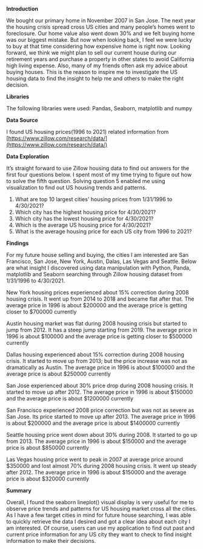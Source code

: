 **Introduction**

We bought our primary home in November 2007 in San Jose. The next year the housing crisis spread cross US cities and many people’s homes went to foreclosure. Our home value also went down 30% and we felt buying home was our biggest mistake. But now when looking back, I feel we were lucky to buy at that time considering how expensive home is right now. Looking forward, we think we might plan to sell our current house during our retirement years and purchase a property in other states to avoid California high living expense. Also, many of my friends often ask my advice about buying houses. This is the reason to inspire me to investigate the US housing data to find the insight to help me and others to make the right decision.

**Libraries**

The following libraries were used: Pandas, Seaborn, matplotlib and numpy

**Data Source**

I found US housing prices(1996 to 2021) related information from [https://www.zillow.com/research/data/](https://www.zillow.com/research/data/)

**Data Exploration**

It’s straight forward to use Zillow housing data to find out answers for the first four questions below. I spent most of my time trying to figure out how to solve the fifth question. Solving question 5 enabled me using visualization to find out US housing trends and patterns.

1.  What are top 10 largest cities' housing prices from 1/31/1996 to 4/30/2021?
2.  Which city has the highest housing price for 4/30/2021?
3.  Which city has the lowest housing price for 4/30/2021?
4.  Which is the average US housing price for 4/30/2021?
5.  What is the average housing price for each US city from 1996 to 2021?

**Findings**

For my future house selling and buying, the cities I am interested are San Francisco, San Jose, New York, Austin, Dalas, Las Vegas and Seattle. Below are what insight I discovered using data manipulation with Python, Panda, matplotlib and Seaborn searching through Zillow housing dataset from 1/31/1996 to 4/30/2021.

New York housing prices experienced about 15% correction during 2008 housing crisis. It went up from 2014 to 2018 and became flat after that. The average price in 1996 is about $200000 and the average price is getting closer to $700000 currently

Austin housing market was flat during 2008 housing crisis but started to jump from 2012. It has a steep jump starting from 2019. The average price in 1996 is about $100000 and the average price is getting closer to $500000 currently

Dallas housing experienced about 15% correction during 2008 housing crisis. It started to move up from 2013; but the price increase was not as dramatically as Austin. The average price in 1996 is about $100000 and the average price is about $250000 currently

San Jose experienced about 30% price drop during 2008 housing crisis. It started to move up after 2012. The average price in 1996 is about $150000 and the average price is about $1200000 currently

San Francisco experienced 2008 price correction but was not as severe as San Jose. Its price started to move up after 2013. The average price in 1996 is about $200000 and the average price is about $1400000 currently

Seattle housing price went down about 30% during 2008. It started to go up from 2013. The average price in 1996 is about $150000 and the average price is about $850000 currently

Las Vegas housing price went to peak in 2007 at average price around $350000 and lost almost 70% during 2008 housing crisis. It went up steady after 2012. The average price in 1996 is about $150000 and the average price is about $320000 currently

**Summary**

Overall, I found the seaborn lineplot() visual display is very useful for me to observe price trends and patterns for US housing market cross all the cities. As I have a few target cities in mind for future house searching, I was able to quickly retrieve the data I desired and got a clear idea about each city I am interested. Of course, users can use my application to find out past and current price information for any US city they want to check to find insight information to make their decisions.
